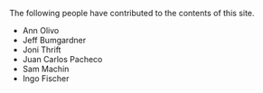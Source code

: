 The following people have contributed to the contents of this site.

- Ann Olivo
- Jeff Bumgardner
- Joni Thrift
- Juan Carlos Pacheco
- Sam Machin
- Ingo Fischer
